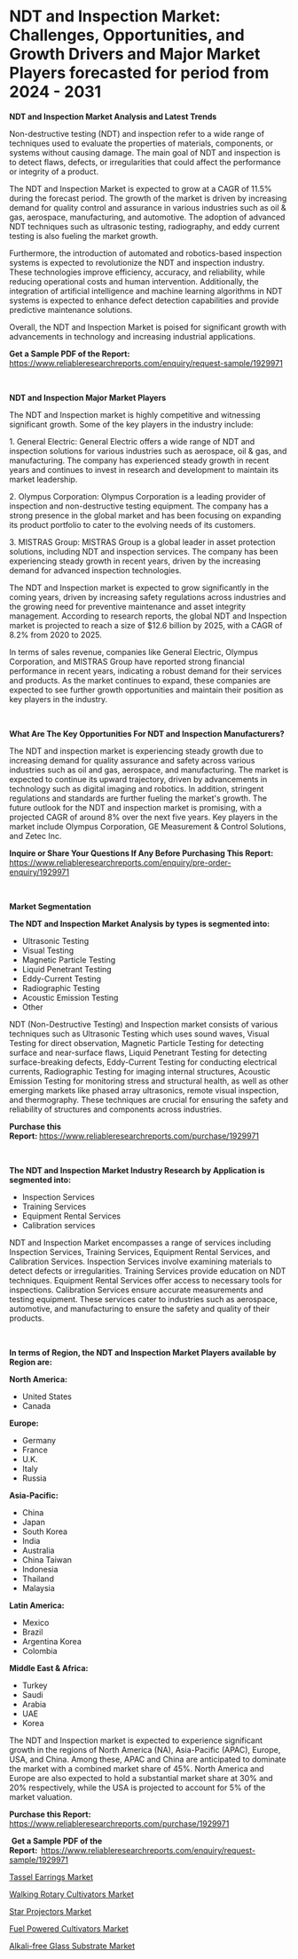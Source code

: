 <p><h1>NDT and Inspection Market: Challenges, Opportunities, and Growth Drivers and Major Market Players forecasted for period from 2024 - 2031</h1></p><p><strong>NDT and Inspection Market Analysis and Latest Trends</strong></p>
<p><p>Non-destructive testing (NDT) and inspection refer to a wide range of techniques used to evaluate the properties of materials, components, or systems without causing damage. The main goal of NDT and inspection is to detect flaws, defects, or irregularities that could affect the performance or integrity of a product.</p><p>The NDT and Inspection Market is expected to grow at a CAGR of 11.5% during the forecast period. The growth of the market is driven by increasing demand for quality control and assurance in various industries such as oil & gas, aerospace, manufacturing, and automotive. The adoption of advanced NDT techniques such as ultrasonic testing, radiography, and eddy current testing is also fueling the market growth.</p><p>Furthermore, the introduction of automated and robotics-based inspection systems is expected to revolutionize the NDT and inspection industry. These technologies improve efficiency, accuracy, and reliability, while reducing operational costs and human intervention. Additionally, the integration of artificial intelligence and machine learning algorithms in NDT systems is expected to enhance defect detection capabilities and provide predictive maintenance solutions.</p><p>Overall, the NDT and Inspection Market is poised for significant growth with advancements in technology and increasing industrial applications.</p></p>
<p><strong>Get a Sample PDF of the Report:&nbsp;</strong> <a href="https://www.reliableresearchreports.com/enquiry/request-sample/1929971">https://www.reliableresearchreports.com/enquiry/request-sample/1929971</a></p>
<p>&nbsp;</p>
<p><strong>NDT and Inspection Major Market Players</strong></p>
<p><p>The NDT and Inspection market is highly competitive and witnessing significant growth. Some of the key players in the industry include:</p><p>1. General Electric: General Electric offers a wide range of NDT and inspection solutions for various industries such as aerospace, oil & gas, and manufacturing. The company has experienced steady growth in recent years and continues to invest in research and development to maintain its market leadership.</p><p>2. Olympus Corporation: Olympus Corporation is a leading provider of inspection and non-destructive testing equipment. The company has a strong presence in the global market and has been focusing on expanding its product portfolio to cater to the evolving needs of its customers.</p><p>3. MISTRAS Group: MISTRAS Group is a global leader in asset protection solutions, including NDT and inspection services. The company has been experiencing steady growth in recent years, driven by the increasing demand for advanced inspection technologies.</p><p>The NDT and Inspection market is expected to grow significantly in the coming years, driven by increasing safety regulations across industries and the growing need for preventive maintenance and asset integrity management. According to research reports, the global NDT and Inspection market is projected to reach a size of $12.6 billion by 2025, with a CAGR of 8.2% from 2020 to 2025.</p><p>In terms of sales revenue, companies like General Electric, Olympus Corporation, and MISTRAS Group have reported strong financial performance in recent years, indicating a robust demand for their services and products. As the market continues to expand, these companies are expected to see further growth opportunities and maintain their position as key players in the industry.</p></p>
<p>&nbsp;</p>
<p><strong>What Are The Key Opportunities For NDT and Inspection Manufacturers?</strong></p>
<p><p>The NDT and inspection market is experiencing steady growth due to increasing demand for quality assurance and safety across various industries such as oil and gas, aerospace, and manufacturing. The market is expected to continue its upward trajectory, driven by advancements in technology such as digital imaging and robotics. In addition, stringent regulations and standards are further fueling the market's growth. The future outlook for the NDT and inspection market is promising, with a projected CAGR of around 8% over the next five years. Key players in the market include Olympus Corporation, GE Measurement & Control Solutions, and Zetec Inc.</p></p>
<p><strong>Inquire or Share Your Questions If Any Before Purchasing This Report:</strong> <a href="https://www.reliableresearchreports.com/enquiry/pre-order-enquiry/1929971">https://www.reliableresearchreports.com/enquiry/pre-order-enquiry/1929971</a></p>
<p>&nbsp;</p>
<p><strong>Market Segmentation</strong></p>
<p><strong>The NDT and Inspection Market Analysis by types is segmented into:</strong></p>
<p><ul><li>Ultrasonic Testing</li><li>Visual Testing</li><li>Magnetic Particle Testing</li><li>Liquid Penetrant Testing</li><li>Eddy-Current Testing</li><li>Radiographic Testing</li><li>Acoustic Emission Testing</li><li>Other</li></ul></p>
<p><p>NDT (Non-Destructive Testing) and Inspection market consists of various techniques such as Ultrasonic Testing which uses sound waves, Visual Testing for direct observation, Magnetic Particle Testing for detecting surface and near-surface flaws, Liquid Penetrant Testing for detecting surface-breaking defects, Eddy-Current Testing for conducting electrical currents, Radiographic Testing for imaging internal structures, Acoustic Emission Testing for monitoring stress and structural health, as well as other emerging markets like phased array ultrasonics, remote visual inspection, and thermography. These techniques are crucial for ensuring the safety and reliability of structures and components across industries.</p></p>
<p><strong>Purchase this Report:&nbsp;</strong><a href="https://www.reliableresearchreports.com/purchase/1929971">https://www.reliableresearchreports.com/purchase/1929971</a></p>
<p>&nbsp;</p>
<p><strong>The NDT and Inspection Market Industry Research by Application is segmented into:</strong></p>
<p><ul><li>Inspection Services</li><li>Training Services</li><li>Equipment Rental Services</li><li>Calibration services</li></ul></p>
<p><p>NDT and Inspection Market encompasses a range of services including Inspection Services, Training Services, Equipment Rental Services, and Calibration Services. Inspection Services involve examining materials to detect defects or irregularities. Training Services provide education on NDT techniques. Equipment Rental Services offer access to necessary tools for inspections. Calibration Services ensure accurate measurements and testing equipment. These services cater to industries such as aerospace, automotive, and manufacturing to ensure the safety and quality of their products.</p></p>
<p>&nbsp;</p>
<p><strong>In terms of Region, the NDT and Inspection Market Players available by Region are:</strong></p>
<p>
    <p> <strong> North America: </strong>
        <ul>
            <li>United States</li>
            <li>Canada</li>
        </ul>
        </p> 
    <p> <strong> Europe: </strong>
        <ul>
            <li>Germany</li>
            <li>France</li>
            <li>U.K.</li>
            <li>Italy</li>
            <li>Russia</li>
        </ul>
        </p> 
    <p> <strong> Asia-Pacific: </strong>
        <ul>
            <li>China</li>
            <li>Japan</li>
            <li>South Korea</li>
            <li>India</li>
            <li>Australia</li>
            <li>China Taiwan</li>
            <li>Indonesia</li>
            <li>Thailand</li>
            <li>Malaysia</li>
        </ul>
        </p> 
    <p> <strong> Latin America: </strong>
        <ul>
            <li>Mexico</li>
            <li>Brazil</li>
            <li>Argentina Korea</li>
            <li>Colombia</li>
        </ul>
        </p> 
    <p> <strong> Middle East & Africa: </strong>
        <ul>
            <li>Turkey</li>
            <li>Saudi</li>
            <li>Arabia</li>
            <li>UAE</li>
            <li>Korea</li>
        </ul>
    </p>
    </p>
<p><p>The NDT and Inspection market is expected to experience significant growth in the regions of North America (NA), Asia-Pacific (APAC), Europe, USA, and China. Among these, APAC and China are anticipated to dominate the market with a combined market share of 45%. North America and Europe are also expected to hold a substantial market share at 30% and 20% respectively, while the USA is projected to account for 5% of the market valuation.</p></p>
<p><strong>Purchase this Report: </strong><a href="https://www.reliableresearchreports.com/purchase/1929971">https://www.reliableresearchreports.com/purchase/1929971</a></p>
<p>&nbsp;<strong>Get a Sample PDF of the Report:&nbsp;&nbsp;</strong><a href="https://www.reliableresearchreports.com/enquiry/request-sample/1929971">https://www.reliableresearchreports.com/enquiry/request-sample/1929971</a></p>
<p><strong></strong></p>
<p><p><a href="https://view.publitas.com/reportprime-1/tassel-earrings-market-research-report-forecasted-for-period-from-2024-2031-by-market-type-market-application-and-region/">Tassel Earrings Market</a></p><p><a href="https://glittery-fuchsia-86a.notion.site/Insights-into-Walking-Rotary-Cultivators-Market-Size-Analysing-Market-Share-Trends-and-Growth-fro-f1ee5dc2468847148bf5359b3b4f35ef">Walking Rotary Cultivators Market</a></p><p><a href="https://view.publitas.com/reportprime-1/star-projectors-market-a-comprehensive-report-of-its-market-share-growth-trends-2024-2031/">Star Projectors Market</a></p><p><a href="https://acidic-farm-354.notion.site/Fuel-Powered-Cultivators-Market-Size-Growth-and-Forecast-from-2024-2031-aec5565463cc47f7ab5450730661ecbb">Fuel Powered Cultivators Market</a></p><p><a href="https://acidic-farm-354.notion.site/Alkali-free-Glass-Substrate-Market-Offers-Provide-Insightful-Data-for-the-Time-Period-from-2024-to-2-e31a1e03fee1497fac4033bc8edf97bd">Alkali-free Glass Substrate Market</a></p></p>